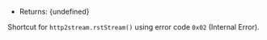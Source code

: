 <!-- YAML
added: v8.4.0
-->

* Returns: {undefined}

Shortcut for `http2stream.rstStream()` using error code `0x02` (Internal Error).

